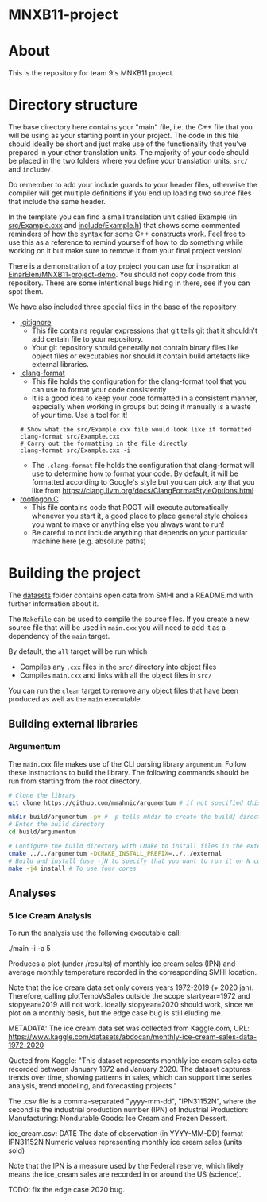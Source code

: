 # MNXB11-project
# About
This is the repository for team 9's MNXB11 project.

# Directory structure

The base directory here contains your "main" file, i.e. the C++ file that you
will be using as your starting point in your project. The code in this file should ideally be short and just make use of the functionality that you've
prepared in your other translation units. The majority of your code should be placed in  the two folders where you define your translation units, `src/` and `include/`.

Do remember to add your include guards to your header files, otherwise the compiler will
get multiple definitions if you end up loading two source files that include the
same header.

In the template you can find a small translation unit called Example (in [src/Example.cxx](src/Example.cxx) and [include/Example.h](include/Example.h)) that shows some commented reminders of how the syntax for some C++ constructs work. Feel free to use this as a reference to remind yourself of how to do something while working on it but make sure to remove it from your final project version!

There is a demonstration of a toy project you can use for inspiration at [EinarElen/MNXB11-project-demo](https://github.com/EinarElen/MNXB11-project-demo). You should not copy code from this repository. There are some intentional bugs hiding in there, see if you can spot them. 

We have also included three special files in the base of the repository 
- [.gitignore](.gitignore)
  - This file contains regular expressions that git tells git that it shouldn't add certain file to your repository. 
  - Your git repository should generally not contain binary files like object files or executables nor should it contain build artefacts like external libraries. 
- [.clang-format](.clang-format)
  - This file holds the configuration for the clang-format tool that you can use to format your code consistently 
  - It is a good idea to keep your code formatted in a consistent manner, especially when working in groups but doing it manually is a waste of your time. Use a tool for it!
  ```
  # Show what the src/Example.cxx file would look like if formatted
  clang-format src/Example.cxx 
  # Carry out the formatting in the file directly 
  clang-format src/Example.cxx -i
  ```
  - The `.clang-format` file holds the configuration that clang-format will use to determine how to format your code. By default, it will be formatted according to Google's style but you can pick any that you like from https://clang.llvm.org/docs/ClangFormatStyleOptions.html
- [rootlogon.C](rootlogon.C)
  - This file contains code that ROOT will execute automatically whenever you start it, a good place to place general style choices you want to make or anything else you always want to run! 
  - Be careful to not include anything that depends on your particular machine here (e.g. absolute paths)
# Building the project

The [datasets](datasets) folder contains open data from SMHI and a README.md with further information about it.

The `Makefile` can be used to compile the source files. If you create a new source file that will be used in `main.cxx` you will need to add it as a dependency of the `main` target.

By default, the `all` target will be run which 
- Compiles any `.cxx` files in the `src/` directory into object files 
- Compiles `main.cxx` and links with all the object files in `src/`

You can run the `clean` target to remove any object files that have been produced as well as the `main` executable.

## Building external libraries

### Argumentum

The `main.cxx` file makes use of the CLI parsing library `argumentum`. Follow these instructions to build the library. The following commands should be run from starting from the root directory.
``` sh
# Clone the library 
git clone https://github.com/mmahnic/argumentum # if not specified this automatically puts it into a directory called argumentum

mkdir build/argumentum -pv # -p tells mkdir to create the build/ directory if it does not already exist 
# Enter the build directory
cd build/argumentum

# Configure the build directory with CMake to install files in the external directory
cmake ../../argumentum -DCMAKE_INSTALL_PREFIX=../../external
# Build and install (use -jN to specify that you want to run it on N cores)
make -j4 install # To use four cores
```



## Analyses

### 5 Ice Cream Analysis
To run the analysis use the following executable call:

  ./main -i <SMHI datafile path> -a 5

Produces a plot (under /results) of monthly ice cream sales (IPN) and average monthly temperature recorded in the corresponding SMHI location. 

Note that the ice cream data set only covers years 1972-2019 (+ 2020 jan). Therefore, calling plotTempVsSales outside the scope startyear=1972 and stopyear=2019 will not work. 
Ideally stopyear=2020 should work, since we plot on a monthly basis, but the edge case bug is still eluding me.

METADATA:
The ice cream data set was collected from Kaggle.com, URL: https://www.kaggle.com/datasets/abdocan/monthly-ice-cream-sales-data-1972-2020

Quoted from Kaggle:
"This dataset represents monthly ice cream sales data recorded between January 1972 and January 2020. The dataset captures trends over time, showing patterns in sales, which can support time series analysis, trend modeling, and forecasting projects."

The .csv file is a comma-separated "yyyy-mm-dd", "IPN31152N", where the second is the industrial production number (IPN) of Industrial Production: Manufacturing: Nondurable Goods: Ice Cream and Frozen Dessert. 

ice_cream.csv:
DATE         The date of observation (in YYYY-MM-DD) format
IPN31152N	   Numeric values representing monthly ice cream sales (units sold)

Note that the IPN is a measure used by the Federal reserve, which likely means the ice_cream sales are recorded in or around the US (science).


TODO: fix the edge case 2020 bug.










